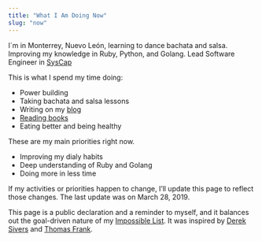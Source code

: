```yaml
---
title: "What I Am Doing Now"
slug: "now"
---
```


I´m in Monterrey, Nuevo León, learning to dance bachata and salsa. Improving my knowledge in Ruby, Python, and Golang. Lead Software Engineer in [SysCap]

This is what I spend my time doing:

- Power building
- Taking bachata and salsa lessons
- Writing on my [blog](https://fercontreras.com)
- [Reading books](https://www.goodreads.com/fercreek)
- Eating better and being healthy

These are my main priorities right now.

- Improving my dialy habits
- Deep understanding of Ruby and Golang
- Doing more in less time

If my activities or priorities happen to change, I’ll update this page to reflect those changes. The last update was on March 28, 2019.

This page is a public declaration and a reminder to myself, and it balances out the goal-driven nature of my [Impossible List](/now/). It was inspired by [Derek Sivers](https://sivers.org/now) and [Thomas Frank](https://collegeinfogeek.com/now/).

[SysCap]: https://www.syscap.com.mx/
